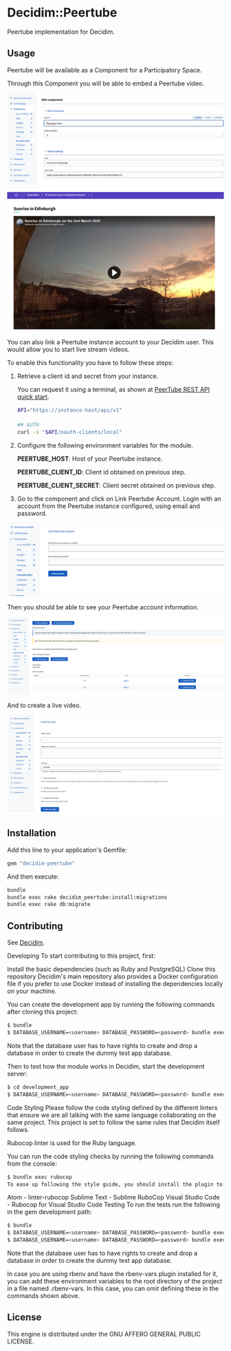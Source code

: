 # Decidim::Peertube

Peertube implementation for Decidim.

## Usage

Peertube will be available as a Component for a Participatory
Space.

Through this Component you will be able to embed a Peertube video.

![admin_embed_peertube_video.png](examples%2Fadmin_embed_peertube_video.png)

![preview_peertube_component.png](examples%2Fpreview_peertube_component.png)

You can also link a Peertube instance account to your Decidim user. This would allow you to start live stream videos.

To enable this functionality you have to follow these steps:

1. Retrieve a client id and secret from your instance.

   You can request it using a terminal, as shown at [PeerTube REST API quick start](https://docs.joinpeertube.org/api-rest-reference.html#tag/Session/operation/getOAuthClient).

   ```bash
   API="https://instance-host/api/v1"

   ## AUTH
   curl -s "$API/oauth-clients/local"
   ```
2. Configure the following environment variables for the module.
   
   **PEERTUBE_HOST**: Host of your Peertube instance.

   **PEERTUBE_CLIENT_ID**: Client id obtained on previous step.

   **PEERTUBE_CLIENT_SECRET**: Client secret obtained on previous step.

3. Go to the component and click on Link Peertube Account. Login with an account from the Peertube instance configured, using email and password.

![peertube_login.png](examples%2Fpeertube_login.png)

Then you should be able to see your Peertube account information.

![admin_peertube.png](examples%2Fadmin_peertube.png)

And to create a live video.

![live_video.png](examples%2Flive_video.png)

## Installation

Add this line to your application's Gemfile:

```ruby
gem "decidim-peertube"
```

And then execute:

```bash
bundle
bundle exec rake decidim_peertube:install:migrations
bundle exec rake db:migrate
```

## Contributing

See [Decidim](https://github.com/decidim/decidim).

Developing
To start contributing to this project, first:

Install the basic dependencies (such as Ruby and PostgreSQL)
Clone this repository
Decidim's main repository also provides a Docker configuration file if you prefer to use Docker instead of installing the dependencies locally on your machine.

You can create the development app by running the following commands after cloning this project:

```bash
$ bundle
$ DATABASE_USERNAME=<username> DATABASE_PASSWORD=<password> bundle exec rake development_app
```

Note that the database user has to have rights to create and drop a database in order to create the dummy test app database.

Then to test how the module works in Decidim, start the development server:


```bash
$ cd development_app
$ DATABASE_USERNAME=<username> DATABASE_PASSWORD=<password> bundle exec rails s
```

Code Styling
Please follow the code styling defined by the different linters that ensure we are all talking with the same language collaborating on the same project. This project is set to follow the same rules that Decidim itself follows.

Rubocop linter is used for the Ruby language.

You can run the code styling checks by running the following commands from the console:

```bash
$ bundle exec rubocop
To ease up following the style guide, you should install the plugin to your favorite editor, such as:
```

Atom - linter-rubocop
Sublime Text - Sublime RuboCop
Visual Studio Code - Rubocop for Visual Studio Code
Testing
To run the tests run the following in the gem development path:

```bash
$ bundle
$ DATABASE_USERNAME=<username> DATABASE_PASSWORD=<password> bundle exec rake test_app
$ DATABASE_USERNAME=<username> DATABASE_PASSWORD=<password> bundle exec rspec
```

Note that the database user has to have rights to create and drop a database in order to create the dummy test app database.

In case you are using rbenv and have the rbenv-vars plugin installed for it, you can add these environment variables to the root directory of the project in a file named .rbenv-vars. In this case, you can omit defining these in the commands shown above.

## License

This engine is distributed under the GNU AFFERO GENERAL PUBLIC LICENSE.
